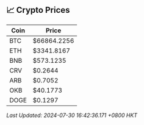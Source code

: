 ## 📈 Crypto Prices

| Coin | Price |
| ---- | ----- |
| BTC | $66864.2256 |
| ETH | $3341.8167 |
| BNB | $573.1235 |
| CRV | $0.2644 |
| ARB | $0.7052 |
| OKB | $40.1773 |
| DOGE | $0.1297 |

_Last Updated: 2024-07-30 16:42:36.171 +0800 HKT_